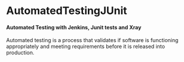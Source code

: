 # AutomatedTestingJUnit
<h4>Automated Testing with Jenkins, Junit tests and Xray</h4>	

Automated testing is a process that validates if software is functioning appropriately and meeting requirements before it is released into production.
